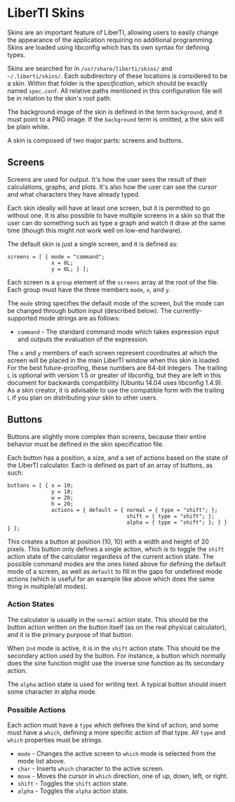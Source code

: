 LiberTI Skins
=============

Skins are an important feature of LiberTI, allowing users to easily change the
appearance of the application requiring no additional programming. Skins are
loaded using libconfig which has its own syntax for defining types.

Skins are searched for in `/usr/share/liberti/skins/` and
`~/.liberti/skins/`. Each subdirectory of these locations is considered to be a
skin. Within that folder is the *specification*, which should be exactly named
`spec.conf`. All relative paths mentioned in this configuration file will be in
relation to the skin's root path.

The background image of the skin is defined in the term `background`, and it
must point to a PNG image. If the `background` term is omitted, a the skin will
be plain white.

A skin is composed of two major parts: screens and buttons.

Screens
-------

Screens are used for output. It's how the user sees the result of their
calculations, graphs, and plots. It's also how the user can see the cursor and
what characters they have already typed.

Each skin ideally will have at least one screen, but it is permitted to go
without one. It is also possible to have multiple screens in a skin so that the
user can do something such as type a graph and watch it draw at the same time
(though this might not work well on low-end hardware).

The default skin is just a single screen, and it is defined as:

```
screens = [ { mode = "command";
              x = 0L;
              y = 0L; } ];
```

Each screen is a `group` element of the `screens` array at the root of the
file. Each group must have the three members `mode`, `x`, and `y`.

The `mode` string specifies the default mode of the screen, but the mode can be
changed through button input (described below). The currently-supported mode
strings are as follows:

- `command` - The standard command mode which takes expression input and
outputs the evaluation of the expression.

The `x` and `y` members of each screen represent coordinates at which the
screen will be placed in the main LiberTI window when this skin is loaded. For
the best future-proofing, these numbers are 64-bit integers. The trailing `L`
is optional with version 1.5 or greater of libconfig, but they are left in this
document for backwards compatibility (Ubuntu 14.04 uses libconfig 1.4.9). As a
skin creator, it is advisable to use the compatible form with the trailing `L`
if you plan on distributing your skin to other users.

Buttons
-------

Buttons are slightly more complex than screens, because their entire behavior
must be defined in the skin specification file.

Each button has a position, a size, and a set of actions based on the state of
the LiberTI calculator. Each is defined as part of an array of buttons, as
such:

```
buttons = [ { x = 10;
              y = 10;
              w = 20;
              h = 20;
              actions = { default = { normal = { type = "shift"; };
                                      shift = { type = "shift"; };
                                      alpha = { type = "shift"; }; } } } ];
```

This creates a button at position (10, 10) with a width and height of 20
pixels. This button only defines a single action, which is to toggle the
`shift` action state of the calculator regardless of the current action
state. The possible command modes are the ones listed above for defining the
default mode of a screen, as well as `default` to fill in the gaps for
undefined mode actions (which is useful for an example like above which does
the same thing in multiple/all modes).

### Action States

The calculator is usually in the `normal` action state. This should be the
button action written on the button itself (as on the real physical
calculator), and it is the primary purpose of that button.

When `2nd` mode is active, it is in the `shift` action state. This should be
the secondary action used by the button. For instance, a button which normally
does the sine function might use the inverse sine function as its secondary
action.

The `alpha` action state is used for writing text. A typical button should
insert some character in alpha mode.

### Possible Actions

Each action must have a `type` which defines the kind of action, and some must
have a `which`, defining a more specific action of that type. All `type` and
`which` properties must be strings.

- `mode` - Changes the active screen to `which` mode is selected from the mode
list above.
- `char` - Inserts `which` character to the active screen.
- `move` - Moves the cursor in `which` direction, one of up, down, left, or
right.
- `shift` - Toggles the `shift` action state.
- `alpha` - Toggles the `alpha` action state.

